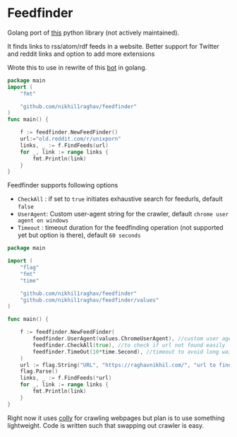 # Feedfinder

Golang port of [this](https://github.com/dfm/feedfinder2) python library (not actively maintained).


It finds links to rss/atom/rdf feeds in a website. 
Better support for Twitter and reddit links and option to add more extensions

Wrote this to use in rewrite of this [bot](https://github.com/nikhil1raghav/rssbot) in golang.

```go
package main
import (
	"fmt"

	"github.com/nikhil1raghav/feedfinder"
)
func main() {

	f := feedfinder.NewFeedFinder()
    url:="old.reddit.com/r/unixporn"
	links, _ := f.FindFeeds(url)
	for _, link := range links {
		fmt.Println(link)
	}
}
```

Feedfinder supports following options
- `CheckAll` : if set to `true` initiates exhaustive search for feedurls, default `false`
- `UserAgent`: Custom user-agent string for the crawler, default `chrome user agent on windows`
- `Timeout` : timeout duration for the feedfinding operation (not supported yet but option is there), default `60 seconds`

```go
package main

import (
	"flag"
	"fmt"
	"time"

	"github.com/nikhil1raghav/feedfinder"
	"github.com/nikhil1raghav/feedfinder/values"
)

func main() {

	f := feedfinder.NewFeedFinder(
		feedfinder.UserAgent(values.ChromeUserAgent), //custom user agent
		feedfinder.CheckAll(true), //to check if url not found easily
		feedfinder.TimeOut(10*time.Second), //timeout to avoid long waiting times
	)
	url := flag.String("URL", "https://raghavnikhil.com/", "url to find feeds for")
	flag.Parse()
	links, _ := f.FindFeeds(*url)
	for _, link := range links {
		fmt.Println(link)
	}
}
```


Right now it uses [colly](http://go-colly.org/) for crawling webpages but plan is to use something lightweight. Code is written such that swapping out crawler is easy.



